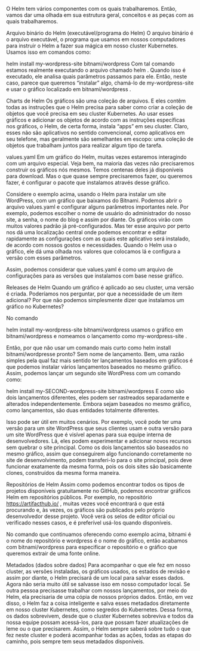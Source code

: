 O Helm tem vários componentes com os quais trabalharemos. Então, vamos dar uma olhada em sua estrutura geral, conceitos e as peças com as quais trabalharemos.

Arquivo binário do Helm (executável/programa do Helm)
O arquivo binário é o arquivo executável, o programa que usamos em nossos computadores para instruir o Helm a fazer sua mágica em nosso cluster Kubernetes. Usamos isso em comandos como:

helm install my-wordpress-site bitnami/wordpress
Com tal comando estamos realmente executando o arquivo chamado helm . Quando isso é executado, ele analisa quais parâmetros passamos para ele. Então, neste caso, parece que queremos “instalar” algo, chamá-lo de my-wordpress-site e usar o gráfico localizado em bitnami/wordpress .

Charts de Helm
Os gráficos são uma coleção de arquivos. E eles contêm todas as instruções que o Helm precisa para saber como criar a coleção de objetos que você precisa em seu cluster Kubernetes. Ao usar esses gráficos e adicionar os objetos de acordo com as instruções específicas nos gráficos, o Helm, de certa forma, instala “apps” em seu cluster. Claro, esses não são aplicativos no sentido convencional, como aplicativos em seu telefone, mas geralmente são semelhantes em escopo: uma coleção de objetos que trabalham juntos para realizar algum tipo de tarefa.

values.yaml
Em um gráfico do Helm, muitas vezes estaremos interagindo com um arquivo especial. Veja bem, na maioria das vezes não precisaremos construir os gráficos nós mesmos. Temos centenas deles já disponíveis para download. Mas o que quase sempre precisaremos fazer, ou queremos fazer, é configurar o pacote que instalamos através desse gráfico.

Considere o exemplo acima, usando o Helm para instalar um site WordPress, com um gráfico que baixamos do Bitnami. Podemos abrir o arquivo values.yaml e configurar alguns parâmetros importantes nele. Por exemplo, podemos escolher o nome de usuário do administrador do nosso site, a senha, o nome do blog e assim por diante. Os gráficos virão com muitos valores padrão já pré-configurados. Mas ter esse arquivo por perto nos dá uma localização central onde podemos encontrar e editar rapidamente as configurações com as quais este aplicativo será instalado, de acordo com nossos gostos e necessidades. Quando o Helm usa o gráfico, ele dá uma olhada nos valores que colocamos lá e configura a versão com esses parâmetros.

Assim, podemos considerar que values.yaml é como um arquivo de configurações para as versões que instalamos com base nesse gráfico.

Releases de Helm
Quando um gráfico é aplicado ao seu cluster, uma versão é criada. Poderíamos nos perguntar, por que a necessidade de um item adicional? Por que não podemos simplesmente dizer que instalamos um gráfico no Kubernetes?

No comando

helm install my-wordpress-site bitnami/wordpress
usamos o gráfico em bitnami/wordpress e nomeamos o lançamento como my-wordpress-site .

Então, por que não usar um comando mais curto como helm install bitnami/wordpresse pronto? Sem nome de lançamento. Bem, uma razão simples pela qual faz mais sentido ter lançamentos baseados em gráficos é que podemos instalar vários lançamentos baseados no mesmo gráfico. Assim, podemos lançar um segundo site WordPress com um comando como:

helm install my-SECOND-wordpress-site bitnami/wordpress
E como são dois lançamentos diferentes, eles podem ser rastreados separadamente e alterados independentemente. Embora sejam baseados no mesmo gráfico, como lançamentos, são duas entidades totalmente diferentes.


Isso pode ser útil em muitos cenários. Por exemplo, você pode ter uma versão para um site WordPress que seus clientes usam e outra versão para um site WordPress que é visível apenas para sua equipe interna de desenvolvedores. Lá, eles podem experimentar e adicionar novos recursos sem quebrar o site principal. Como os dois lançamentos são baseados no mesmo gráfico, assim que conseguirem algo funcionando corretamente no site de desenvolvimento, podem transferi-lo para o site principal, pois deve funcionar exatamente da mesma forma, pois os dois sites são basicamente clones, construídos da mesma forma maneira.

Repositórios de Helm
Assim como podemos encontrar todos os tipos de projetos disponíveis gratuitamente no GitHub, podemos encontrar gráficos Helm em repositórios públicos. Por exemplo, no repositório https://artifacthub.io/ , muitas vezes você encontrará o que está procurando e, às vezes, os gráficos são publicados pelo próprio desenvolvedor desse projeto. Você verá os selos de editor oficial ou verificado nesses casos, e é preferível usá-los quando disponíveis.


No comando que continuamos oferecendo como exemplo acima, bitnami é o nome do repositório e wordpress é o nome do gráfico, então acabamos com bitnami/wordpress para especificar o repositório e o gráfico que queremos extrair de uma fonte online.

Metadados (dados sobre dados)
Para acompanhar o que ele fez em nosso cluster, as versões instaladas, os gráficos usados, os estados de revisão e assim por diante, o Helm precisará de um local para salvar esses dados. Agora não seria muito útil se salvasse isso em nosso computador local. Se outra pessoa precisasse trabalhar com nossos lançamentos, por meio do Helm, ela precisaria de uma cópia de nossos próprios dados. Então, em vez disso, o Helm faz a coisa inteligente e salva esses metadados diretamente em nosso cluster Kubernetes, como segredos do Kubernetes. Dessa forma, os dados sobrevivem, desde que o cluster Kubernetes sobreviva e todos da nossa equipe possam acessá-los, para que possam fazer atualizações de leme ou o que precisarem. Assim, o Helm sempre saberá sobre tudo o que fez neste cluster e poderá acompanhar todas as ações, todas as etapas do caminho, pois sempre tem seus metadados disponíveis.